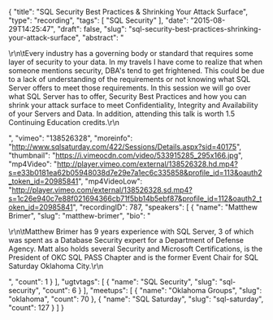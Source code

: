 {
  "title": "SQL Security Best Practices &amp; Shrinking Your Attack Surface",
  "type": "recording",
  "tags": [
    "SQL Security"
  ],
  "date": "2015-08-29T14:25:47",
  "draft": false,
  "slug": "sql-security-best-practices-shrinking-your-attack-surface",
  "abstract": "<p>\r\n\tEvery industry has a governing body or standard that requires some layer of security to your data. In my travels I have come to realize that when someone mentions security, DBA's tend to get frightened. This could be due to a lack of understanding of the requirements or not knowing what SQL Server offers to meet those requirements. In this session we will go over what SQL Server has to offer, Security Best Practices and how you can shrink your attack surface to meet Confidentiality, Integrity and Availability of your Servers and Data. In addition, attending this talk is worth 1.5 Continuing Education credits.\r\n</p>",
  "vimeo": "138526328",
  "moreinfo": "http://www.sqlsaturday.com/422/Sessions/Details.aspx?sid=40175",
  "thumbnail": "https://i.vimeocdn.com/video/533915285_295x166.jpg",
  "mp4Video": "http://player.vimeo.com/external/138526328.hd.mp4?s=e33b0181ea62b05948038d7e29e7a1ec6c335858&profile_id=113&oauth2_token_id=20985841",
  "mp4VideoLow": "http://player.vimeo.com/external/138526328.sd.mp4?s=1c26e940c7e88f021694366cb71f5bb14b5ebf87&profile_id=112&oauth2_token_id=20985841",
  "recordingID": 787,
  "speakers": [
    {
      "name": "Matthew Brimer",
      "slug": "matthew-brimer",
      "bio": "<p>\r\n\tMatthew Brimer has 9 years experience with SQL Server, 3 of which was spent as a Database Security expert for a Department of Defense Agency. Matt also holds several Security and Microsoft Certifications, is the President of OKC SQL PASS Chapter and is the former Event Chair for SQL Saturday Oklahoma City.\r\n</p>",
      "count": 1
    }
  ],
  "ugtvtags": [
    {
      "name": "SQL Security",
      "slug": "sql-security",
      "count": 6
    }
  ],
  "meetups": [
    {
      "name": "Oklahoma Groups",
      "slug": "oklahoma",
      "count": 70
    },
    {
      "name": "SQL Saturday",
      "slug": "sql-saturday",
      "count": 127
    }
  ]
}
